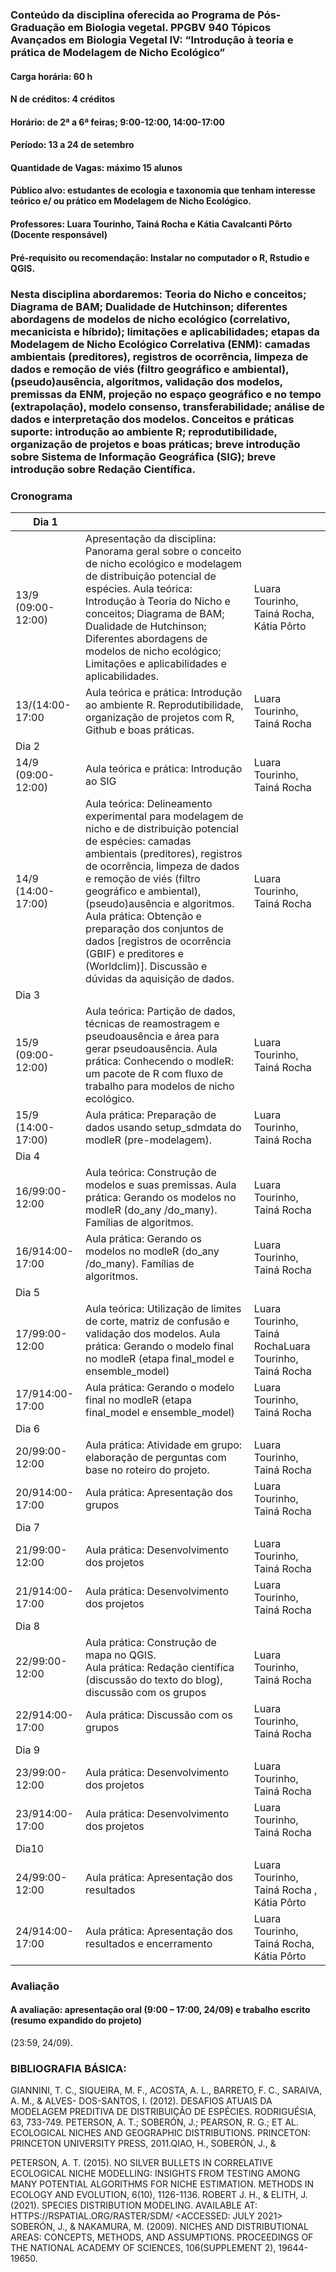 ### Conteúdo da disciplina oferecida ao Programa de Pós-Graduação em Biologia vegetal. PPGBV 940 Tópicos Avançados em Biologia Vegetal IV: “Introdução à teoria e prática de Modelagem de Nicho Ecológico”

#### Carga horária: 60 h
#### N de créditos: 4 créditos
#### Horário: de 2ª a 6ª feiras; 9:00-12:00, 14:00-17:00
#### Período: 13 a 24 de setembro
#### Quantidade de Vagas: máximo 15 alunos
#### Público alvo: estudantes de ecologia e taxonomia que tenham interesse teórico e/ ou prático em Modelagem de Nicho Ecológico.
#### Professores: Luara Tourinho, Tainá Rocha e Kátia Cavalcanti Pôrto (Docente responsável)
#### Pré-requisito ou recomendação: Instalar no computador o R, Rstudio e QGIS.


### Nesta disciplina abordaremos: Teoria do Nicho e conceitos; Diagrama de BAM; Dualidade de Hutchinson; diferentes abordagens de modelos de nicho ecológico (correlativo, mecanicista e híbrido); limitações e aplicabilidades; etapas da Modelagem de Nicho Ecológico Correlativa (ENM): camadas ambientais (preditores), registros de ocorrência, limpeza de dados e remoção de viés (filtro geográfico e ambiental), (pseudo)ausência, algoritmos, validação dos modelos, premissas da ENM, projeção no espaço geográfico e no tempo (extrapolação), modelo consenso, transferabilidade; análise de dados e interpretação dos modelos. Conceitos e práticas suporte: introdução ao ambiente R; reprodutibilidade, organização de projetos e boas práticas; breve introdução sobre Sistema de Informação Geográfica (SIG); breve introdução sobre Redação Científica.

### Cronograma 

| Dia 1            |                                                                                                                                                                                                                                                                                                                                                                                                                              |                                                                    |
|------------------|------------------------------------------------------------------------------------------------------------------------------------------------------------------------------------------------------------------------------------------------------------------------------------------------------------------------------------------------------------------------------------------------------------------------------|--------------------------------------------------------------------|
| 13/9 (09:00-12:00) | Apresentação da disciplina: Panorama geral sobre o conceito de nicho ecológico e modelagem de distribuição potencial de espécies. Aula teórica: Introdução à Teoria do Nicho e conceitos; Diagrama de BAM; Dualidade de Hutchinson; Diferentes abordagens de modelos de nicho ecológico; Limitações e aplicabilidades e aplicabilidades.                                                                                                             | Luara Tourinho, Tainá Rocha, Kátia Pôrto |
| 13/(14:00-17:00  | Aula teórica e prática: Introdução ao ambiente R. Reprodutibilidade, organização de projetos com R, Github e boas práticas.                                                                                                                                                                                                                                                                                                    | Luara Tourinho, Tainá Rocha                                        |
| Dia 2            |                                                                                                                                                                                                                                                                                                                                                                                                                              |                                                                    |
| 14/9 (09:00-12:00)   | Aula teórica e prática: Introdução ao SIG                                                                                                                                                                                                                                                                                                                                                                                    | Luara Tourinho, Tainá Rocha                                        |
| 14/9 (14:00-17:00)  | Aula teórica: Delineamento experimental para modelagem de nicho e de distribuição potencial de espécies: camadas ambientais (preditores), registros de ocorrência, limpeza de dados e remoção de viés (filtro geográfico e ambiental), (pseudo)ausência e algoritmos.<br> Aula prática: Obtenção e preparação dos conjuntos de dados [registros de ocorrência (GBIF) e preditores e (Worldclim)]. Discussão e dúvidas da aquisição de dados. | Luara Tourinho, Tainá  Rocha                                        |
| Dia 3            |                                                                                                                                                                                                                                                                                                                                                                                                                              |                                                                    |
| 15/9 (09:00-12:00)   |  Aula teórica: Partição de dados, técnicas de reamostragem e pseudoausência e área para gerar pseudoausência.  Aula prática: Conhecendo o modleR: um pacote de R com fluxo de trabalho para modelos de nicho ecológico.                                                                                                                                                                                                            | Luara Tourinho, Tainá  Rocha                                        |
| 15/9 (14:00-17:00)  | Aula prática: Preparação de dados usando setup_sdmdata do modleR (pre-modelagem).                                                                                                                                                                                                                                                                                                                                             | Luara Tourinho, Tainá  Rocha                                        |
| Dia 4            |                                                                                                                                                                                                                                                                                                                                                                                                                              |                                                                    |
| 16/99:00-12:00   | Aula teórica: Construção de modelos e suas premissas. Aula prática: Gerando os modelos no modleR (do_any /do_many). Famílias de algoritmos.                                                                                                                                                                                                                                                                                   | Luara Tourinho, Tainá  Rocha                                        |
| 16/914:00-17:00  | Aula prática: Gerando os modelos no modleR (do_any /do_many). Famílias de algoritmos.                                                                                                                                                                                                                                                                                                                                        | Luara Tourinho, Tainá  Rocha                                        |
| Dia 5            |                                                                                                                                                                                                                                                                                                                                                                                                                              |                                                                    |
| 17/99:00-12:00   | Aula teórica: Utilização de limites de corte, matriz de confusão e validação dos modelos. Aula prática: Gerando o modelo final no modleR (etapa final_model e ensemble_model)                                                                                                                                                                                                                                                   | Luara Tourinho, Tainá  RochaLuara Tourinho, Tainá  Rocha             |
| 17/914:00-17:00  | Aula prática: Gerando o modelo final no modleR (etapa final_model e ensemble_model)                                                                                                                                                                                                                                                                                                                                          | Luara Tourinho, Tainá  Rocha                                        |
| Dia 6            |                                                                                                                                                                                                                                                                                                                                                                                                                              |                                                                    |
| 20/99:00-12:00   | Aula prática: Atividade em grupo: elaboração de perguntas com base no roteiro do projeto.                                                                                                                                                                                                                                                                                                                                     | Luara Tourinho, Tainá  Rocha                                        |
| 20/914:00-17:00  | Aula prática: Apresentação dos grupos                                                                                                                                                                                                                                                                                                                                                                                         | Luara Tourinho, Tainá  Rocha                                        |
| Dia 7            |                                                                                                                                                                                                                                                                                                                                                                                                                              |                                                                    |
| 21/99:00-12:00   | Aula prática: Desenvolvimento dos projetos                                                                                                                                                                                                                                                                                                                                                                                   | Luara Tourinho, Tainá  Rocha                                        |
| 21/914:00-17:00  | Aula prática: Desenvolvimento dos projetos                                                                                                                                                                                                                                                                                                                                                                                   | Luara Tourinho, Tainá  Rocha                                        |
| Dia 8            |                                                                                                                                                                                                                                                                                                                                                                                                                              |                                                                    |
| 22/99:00-12:00   | Aula prática: Construção de mapa no QGIS. <br> Aula prática: Redação científica (discussão do texto do blog), discussão com os grupos                                                                                                                                                                                                                                                                                                 | Luara Tourinho, Tainá  Rocha                                        |
| 22/914:00-17:00  | Aula prática:  Discussão com os grupos                                                                                                                                                                                                                                                                                                                                                                                       | Luara Tourinho, Tainá  Rocha                                        |
| Dia 9            |                                                                                                                                                                                                                                                                                                                                                                                                                              |                                                                    |
| 23/99:00-12:00   | Aula prática: Desenvolvimento dos projetos                                                                                                                                                                                                                                                                                                                                                                                   | Luara Tourinho, Tainá  Rocha                                        |
| 23/914:00-17:00  | Aula prática: Desenvolvimento dos projetos                                                                                                                                                                                                                                                                                                                                                                                   | Luara Tourinho, Tainá  Rocha                                        |
| Dia10            |                                                                                                                                                                                                                                                                                                                                                                                                                              |                                                                    |
| 24/99:00-12:00   | Aula prática: Apresentação dos resultados                                                                                                                                                                                                                                                                                                                                                                                     | Luara Tourinho, Tainá  Rocha , Kátia Pôrto                           |
| 24/914:00-17:00  | Aula prática: Apresentação dos resultados e encerramento                                                                                                                                                                                                                                                                                                                                                                      | Luara Tourinho, Tainá  Rocha, Kátia Pôrto                            |


### Avaliação
#### A avaliação: apresentação oral (9:00 – 17:00, 24/09) e trabalho escrito (resumo expandido do projeto)
(23:59, 24/09).


### BIBLIOGRAFIA BÁSICA:

GIANNINI, T. C., SIQUEIRA, M. F., ACOSTA, A. L., BARRETO, F. C., SARAIVA, A. M., &amp; ALVES-
DOS-SANTOS, I. (2012). DESAFIOS ATUAIS DA MODELAGEM PREDITIVA DE DISTRIBUIÇÃO
DE ESPÉCIES. RODRIGUÉSIA, 63, 733-749.
PETERSON, A. T.; SOBERÓN, J.; PEARSON, R. G.; ET AL. ECOLOGICAL NICHES AND
GEOGRAPHIC DISTRIBUTIONS. PRINCETON: PRINCETON UNIVERSITY PRESS, 2011.QIAO, H.,
SOBERÓN, J., &amp;

PETERSON, A. T. (2015). NO SILVER BULLETS IN CORRELATIVE ECOLOGICAL NICHE
MODELLING: INSIGHTS FROM TESTING AMONG MANY POTENTIAL ALGORITHMS FOR
NICHE ESTIMATION. METHODS IN ECOLOGY AND EVOLUTION, 6(10), 1126-1136.
ROBERT J. H., &amp; ELITH, J. (2021). SPECIES DISTRIBUTION MODELING. AVAILABLE AT:
HTTPS://RSPATIAL.ORG/RASTER/SDM/ &lt;ACCESSED: JULY 2021&gt;
SOBERÓN, J., &amp; NAKAMURA, M. (2009). NICHES AND DISTRIBUTIONAL AREAS: CONCEPTS,
METHODS, AND ASSUMPTIONS. PROCEEDINGS OF THE NATIONAL ACADEMY OF SCIENCES,
106(SUPPLEMENT 2), 19644-19650.
